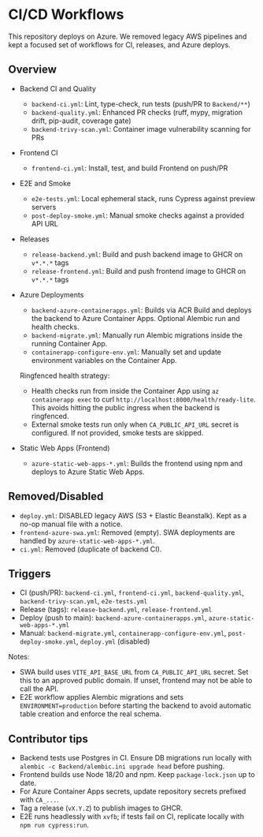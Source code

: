# CI/CD Workflows

This repository deploys on Azure. We removed legacy AWS pipelines and kept a focused set of workflows for CI, releases, and Azure deploys.

## Overview

- Backend CI and Quality
  - `backend-ci.yml`: Lint, type-check, run tests (push/PR to `Backend/**`)
  - `backend-quality.yml`: Enhanced PR checks (ruff, mypy, migration drift, pip-audit, coverage gate)
  - `backend-trivy-scan.yml`: Container image vulnerability scanning for PRs
- Frontend CI
  - `frontend-ci.yml`: Install, test, and build Frontend on push/PR
- E2E and Smoke
  - `e2e-tests.yml`: Local ephemeral stack, runs Cypress against preview servers
  - `post-deploy-smoke.yml`: Manual smoke checks against a provided API URL
- Releases
  - `release-backend.yml`: Build and push backend image to GHCR on `v*.*.*` tags
  - `release-frontend.yml`: Build and push frontend image to GHCR on `v*.*.*` tags
- Azure Deployments
  - `backend-azure-containerapps.yml`: Builds via ACR Build and deploys the backend to Azure Container Apps. Optional Alembic run and health checks.
  - `backend-migrate.yml`: Manually run Alembic migrations inside the running Container App.
  - `containerapp-configure-env.yml`: Manually set and update environment variables on the Container App.
  
  Ringfenced health strategy:
  - Health checks run from inside the Container App using `az containerapp exec` to curl `http://localhost:8000/health/ready-lite`. This avoids hitting the public ingress when the backend is ringfenced.
  - External smoke tests run only when `CA_PUBLIC_API_URL` secret is configured. If not provided, smoke tests are skipped.
- Static Web Apps (Frontend)
  - `azure-static-web-apps-*.yml`: Builds the frontend using npm and deploys to Azure Static Web Apps.

## Removed/Disabled

- `deploy.yml`: DISABLED legacy AWS (S3 + Elastic Beanstalk). Kept as a no-op manual file with a notice.
- `frontend-azure-swa.yml`: Removed (empty). SWA deployments are handled by `azure-static-web-apps-*.yml`.
- `ci.yml`: Removed (duplicate of backend CI).

## Triggers

- CI (push/PR): `backend-ci.yml`, `frontend-ci.yml`, `backend-quality.yml`, `backend-trivy-scan.yml`, `e2e-tests.yml`
- Release (tags): `release-backend.yml`, `release-frontend.yml`
- Deploy (push to main): `backend-azure-containerapps.yml`, `azure-static-web-apps-*.yml`
- Manual: `backend-migrate.yml`, `containerapp-configure-env.yml`, `post-deploy-smoke.yml`, `deploy.yml` (disabled)

Notes:
- SWA build uses `VITE_API_BASE_URL` from `CA_PUBLIC_API_URL` secret. Set this to an approved public domain. If unset, frontend may not be able to call the API.
- E2E workflow applies Alembic migrations and sets `ENVIRONMENT=production` before starting the backend to avoid automatic table creation and enforce the real schema.

## Contributor tips

- Backend tests use Postgres in CI. Ensure DB migrations run locally with `alembic -c Backend/alembic.ini upgrade head` before pushing.
- Frontend builds use Node 18/20 and npm. Keep `package-lock.json` up to date.
- For Azure Container Apps secrets, update repository secrets prefixed with `CA_...`.
- Tag a release (`vX.Y.Z`) to publish images to GHCR.
- E2E runs headlessly with `xvfb`; if tests fail on CI, replicate locally with `npm run cypress:run`.
